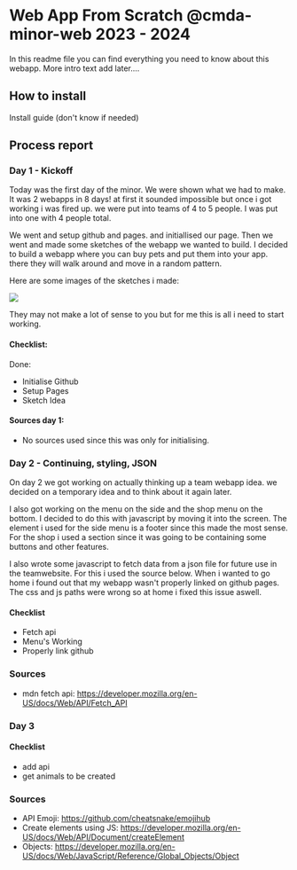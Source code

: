 # Web App From Scratch @cmda-minor-web 2023 - 2024

In this readme file you can find everything you need to know about this webapp. More intro text add later....

## How to install

Install guide (don't know if needed)
## Process report

### Day 1 - Kickoff

Today was the first day of the minor. We were shown what we had to make. It was 2 webapps in 8 days! at first it sounded impossible but once i got working i was fired up. we were put into teams of 4 to 5 people. I was put into one with 4 people total.

We went and setup github and pages. and initiallised our page. Then we went and made some sketches of the webapp we wanted to build. I decided to build a webapp where you can buy pets and put them into your app. there they will walk around and move in a random pattern.

Here are some images of the sketches i made:

<img src="test">

They may not make a lot of sense to you but for me this is all i need to start working.

#### Checklist:
Done:
- Initialise Github
- Setup Pages
- Sketch Idea

#### Sources day 1:
- No sources used since this was only for initialising.


### Day 2 - Continuing, styling, JSON

On day 2 we got working on actually thinking up a team webapp idea. we decided on a temporary idea and to think about it again later.

I also got working on the menu on the side and the shop menu on the bottom. I decided to do this with javascript by moving it into the screen.
The element i used for the side menu is a footer since this made the most sense. For the shop i used a section since it was going to be containing some buttons and other features.

I also wrote some javascript to fetch data from a json file for future use in the teamwebsite. For this i used the source below.
When i wanted to go home i found out that my webapp wasn't properly linked on github pages. The css and js paths were wrong so at home i fixed this issue aswell.


#### Checklist
- Fetch api
- Menu's Working
- Properly link github

### Sources 
- mdn fetch api: https://developer.mozilla.org/en-US/docs/Web/API/Fetch_API

### Day 3

#### Checklist
- add api
- get animals to be created


### Sources
- API Emoji: https://github.com/cheatsnake/emojihub
- Create elements using JS: https://developer.mozilla.org/en-US/docs/Web/API/Document/createElement
- Objects: https://developer.mozilla.org/en-US/docs/Web/JavaScript/Reference/Global_Objects/Object